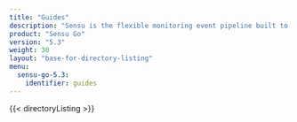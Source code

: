 ```yaml
---
title: "Guides"
description: "Sensu is the flexible monitoring event pipeline built to reduce operator burden and meet the challenges of monitoring multi-cloud and ephemeral infrastructures. Get started with a guided walkthrough."
product: "Sensu Go"
version: "5.3"
weight: 30
layout: "base-for-directory-listing"
menu:
  sensu-go-5.3:
    identifier: guides
---
```


{{< directoryListing >}}
